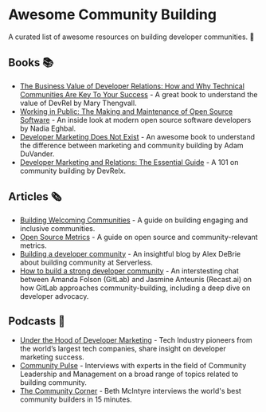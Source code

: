 # Awesome Community Building
A curated list of awesome resources on building developer communities. 🥑


## Books 📚
+ [The Business Value of Developer Relations: How and Why Technical Communities Are Key To Your Success](https://www.amazon.com/dp/1484237471) - A great book to understand the value of DevRel by Mary Thengvall.
+ [Working in Public: The Making and Maintenance of Open Source Software](https://www.amazon.com/dp/0578675862) - An inside look at modern open source software developers by Nadia Eghbal.
+ [Developer Marketing Does Not Exist](https://www.amazon.com/dp/173702960X) - An awesome book to understand the difference between marketing and community building by Adam DuVander.
+ [Developer Marketing and Relations: The Essential Guide](https://www.devrelx.com/book) - A 101 on community building by DevRelx.


## Articles 🗞️
+ [Building Welcoming Communities](https://opensource.guide/building-community/) - A guide on building engaging and inclusive communities.
+ [Open Source Metrics](https://opensource.guide/metrics/) - A guide on open source and community-relevant metrics.
+ [Building a developer community](https://www.alexdebrie.com/posts/building-developer-community/) - An insightful blog by Alex DeBrie about building community at Serverless.
+ [How to build a strong developer community](https://about.gitlab.com/blog/2016/11/23/how-to-build-a-strong-dev-community/) - An interstesting chat between Amanda Folson (GitLab) and Jasmine Anteunis (Recast.ai) on how GitLab approaches community-building, including a deep dive on developer advocacy. 


## Podcasts 📣
+ [Under the Hood of Developer Marketing](https://www.devrelx.com/podcast) - Tech Industry pioneers from the world’s largest tech companies, share insight on developer marketing success. 
+ [Community Pulse](https://player.fm/series/community-pulse-1409158) - Interviews with experts in the field of Community Leadership and Management on a broad range of topics related to building community.
+ [The Community Corner](https://open.spotify.com/show/6AxTY7BvTvXzfmxiXq3AdZ) - Beth McIntyre interviews the world's best community builders in 15 minutes.

